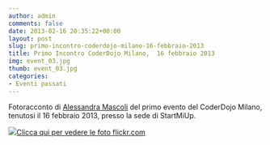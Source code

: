 ```yaml
---
author: admin
comments: false
date: 2013-02-16 20:35:22+00:00
layout: post
slug: primo-incontro-coderdojo-milano-16-febbraio-2013
title: Primo Incontro CoderDojo Milano,  16 febbraio 2013
img: event_03.jpg
thumb: event_03.jpg
categories:
- Eventi passati
---
```


Fotoracconto di [Alessandra Mascoli](http://www.blogger.com/profile/14373180083913701463) del primo evento del CoderDojo Milano, tenutosi il 16 febbraio 2013, presso la sede di StartMiUp.





  [![](http://coderdojomilano.it/wp-content/uploads/2013/02/febbraio_2013.jpg)Clicca qui per vedere le foto flickr.com](http://www.flickr.com/photos/98942956@N02/sets/72157634842506997/)




